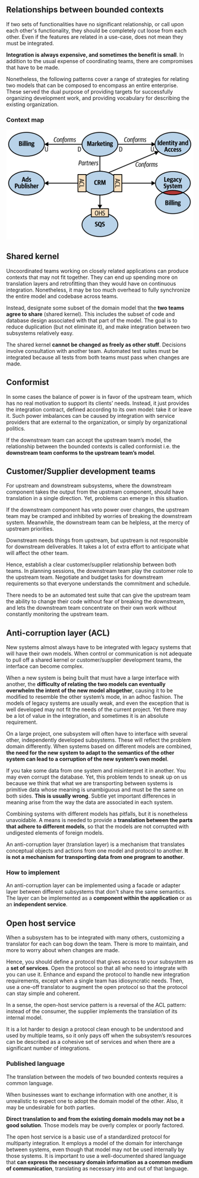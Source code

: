 ## Relationships between bounded contexts

If two sets of functionalities have no significant relationship, or call upon each other's functionality, they should be completely cut loose from each other. Even if the features are related in a use-case, does not mean they must be integrated.

**Integration is always expensive, and sometimes the benefit is small**. In addition to the usual expense of coordinating teams, there are compromises that have to be made.

Nonetheless, the following patterns cover a range of strategies for relating two models that can be composed to encompass an entire enterprise. These served the dual purpose of providing targets for successfully organizing development work, and providing vocabulary for describing the existing organization.

### Context map

<img src="../../../assets/ddd-context-map.png">

## Shared kernel

Uncoordinated teams working on closely related applications can produce contexts that may not fit together. They can end up spending more on translation layers and retrofitting than they would have on continuous integration. Nonetheless, it may be too much overhead to fully synchronize the entire model and codebase across teams.

Instead, designate some subset of the domain model that the **two teams agree to share** (shared kernel). This includes the subset of code and database design associated with that part of the model. The goal is to reduce duplication (but not eliminate it), and make integration between two subsystems relatively easy.

The shared kernel **cannot be changed as freely as other stuff**. Decisions involve consultation with another team. Automated test suites must be integrated because all tests from both teams must pass when changes are made.

## Conformist

In some cases the balance of power is in favor of the upstream team, which has no real motivation to support its clients’ needs. Instead, it just provides the integration contract, defined according to its own model: take it or leave it. Such power imbalances can be caused by integration with service providers that are external to the organization, or simply by organizational politics.

If the downstream team can accept the upstream team’s model, the relationship between the bounded contexts is called conformist i.e. the **downstream team conforms to the upstream team’s model**.

## Customer/Supplier development teams

For upstream and downstream subsystems, where the downstream component takes the output from the upstream component, should have translation in a single direction. Yet, problems can emerge in this situation.

If the downstream component has veto power over changes, the upstream team may be cramped and inhibited by worries of breaking the downstream system. Meanwhile, the downstream team can be helpless, at the mercy of upstream priorities.

Downstream needs things from upstream, but upstream is not responsible for downstream deliverables. It takes a lot of extra effort to anticipate what will affect the other team.

Hence, establish a clear customer/supplier relationship between both teams. In planning sessions, the downstream team play the customer role to the upstream team. Negotiate and budget tasks for downstream requirements so that everyone understands the commitment and schedule.

There needs to be an automated test suite that can give the upstream team the ability to change their code without fear of breaking the downstream, and lets the downstream team concentrate on their own work without constantly monitoring the upstream team.

## Anti-corruption layer (ACL)

New systems almost always have to be integrated with legacy systems that will have their own models. When control or communication is not adequate to pull off a shared kernel or customer/supplier development teams, the interface can become complex.

When a new system is being built that must have a large interface with another, the **difficulty of relating the two models can eventually overwhelm the intent of the new model altogether**, causing it to be modified to resemble the other system’s mode, in an adhoc fashion. The models of legacy systems are usually weak, and even the exception that is well developed may not fit the needs of the current project. Yet there may be a lot of value in the integration, and sometimes it is an absolute requirement.

On a large project, one subsystem will often have to interface with several other, independently developed subsystems. These will reflect the problem domain differently. When systems based on different models are combined, **the need for the new system to adapt to the semantics of the other system can lead to a corruption of the new system’s own model**.

If you take some data from one system and misinterpret it in another. You may even corrupt the database. Yet, this problem tends to sneak up on us because we think that what we are transporting between systems is primitive data whose meaning is unambiguous and must be the same on both sides. **This is usually wrong**. Subtle yet important differences in meaning arise from the way the data are associated in each system.

Combining systems with different models has pitfalls, but it is nonetheless unavoidable. A means is needed to provide a **translation between the parts that adhere to different models**, so that the models are not corrupted with undigested elements of foreign models.

An anti-corruption layer (translation layer) is a mechanism that translates conceptual objects and actions from one model and protocol to another. **It is not a mechanism for transporting data from one program to another**.

### How to implement

An anti-corruption layer can be implemented using a facade or adapter layer between different subsystems that don't share the same semantics. The layer can be implemented as a **component within the application** or as an **independent service**.

## Open host service

When a subsystem has to be integrated with many others, customizing a translator for each can bog down the team. There is more to maintain, and more to worry about when changes are made.

Hence, you should define a protocol that gives access to your subsystem as a **set of services**. Open the protocol so that all who need to integrate with you can use it. Enhance and expand the protocol to handle new integration requirements, except when a single team has idiosyncratic needs. Then, use a one-off translator to augment the open protocol so that the protocol can stay simple and coherent.

In a sense, the open-host service pattern is a reversal of the ACL pattern: instead of the consumer, the supplier implements the translation of its internal model.

It is a lot harder to design a protocol clean enough to be understood and used by multiple teams, so it only pays off when the subsystem’s resources can be described as a cohesive set of services and when there are a significant number of integrations.

### Published language

The translation between the models of two bounded contexts requires a common language.

When businesses want to exchange information with one another, it is unrealistic to expect one to adopt the domain model of the other. Also, it may be undesirable for both parties.

**Direct translation to and from the existing domain models may not be a good solution**. Those models may be overly complex or poorly factored.

The open host service is a basic use of a standardized protocol for multiparty integration. It employs a model of the domain for interchange between systems, even though that model may not be used internally by those systems. It is important to use a well-documented shared language that **can express the necessary domain information as a common medium of communication**, translating as necessary into and out of that language.
